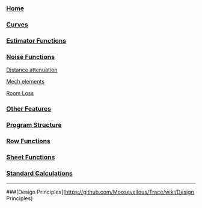 ### [Home](https://github.com/Moosevellous/Trace/wiki)

### [Curves](https://github.com/Moosevellous/Trace/wiki/Curve-Functions)

### [Estimator Functions](https://github.com/Moosevellous/Trace/wiki/Estimator-Functions)

### [Noise Functions](https://github.com/Moosevellous/Trace/wiki/Noise-Functions)

[Distance attenuation](https://github.com/Moosevellous/Trace/wiki/Noise-Functions#distance-attenuation)

[Mech elements](https://github.com/Moosevellous/Trace/wiki/Noise-Functions#mech-elements)

[Room Loss](https://github.com/Moosevellous/Trace/wiki/Noise-Functions#room-loss)

### [Other Features](https://github.com/Moosevellous/Trace/wiki/Other-Features)

### [Program Structure](https://github.com/Moosevellous/Trace/wiki/Program-Structure)

### [Row Functions](https://github.com/Moosevellous/Trace/wiki/Row-Functions)

### [Sheet Functions](https://github.com/Moosevellous/Trace/wiki/Sheet-Functions)

### [Standard Calculations](https://github.com/Moosevellous/Trace/wiki/Standard-Calculations)

***
###[Design Principles](https://github.com/Moosevellous/Trace/wiki/Design Principles)